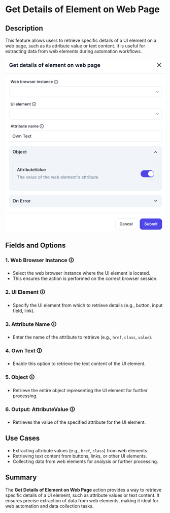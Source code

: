 # Get Details of Element on Web Page  

## Description

This feature allows users to retrieve specific details of a UI element on a web page, such as its attribute value or text content. It is useful for extracting data from web elements during automation workflows.  

![Get Details of Element on Web Page](get-details-of-element-on-web-page.png)  

## Fields and Options  

### 1. **Web Browser Instance** 🛈

- Select the web browser instance where the UI element is located.  
- This ensures the action is performed on the correct browser session.  

### 2. **UI Element** 🛈

- Specify the UI element from which to retrieve details (e.g., button, input field, link).  

### 3. **Attribute Name** 🛈

- Enter the name of the attribute to retrieve (e.g., `href`, `class`, `value`).  

### 4. **Own Text** 🛈

- Enable this option to retrieve the text content of the UI element.  

### 5. **Object** 🛈

- Retrieve the entire object representing the UI element for further processing.  

### 6. **Output: AttributeValue** 🛈

- Retrieves the value of the specified attribute for the UI element.  

## Use Cases

- Extracting attribute values (e.g., `href`, `class`) from web elements.  
- Retrieving text content from buttons, links, or other UI elements.  
- Collecting data from web elements for analysis or further processing.  

## Summary

The **Get Details of Element on Web Page** action provides a way to retrieve specific details of a UI element, such as attribute values or text content. It ensures precise extraction of data from web elements, making it ideal for web automation and data collection tasks.

